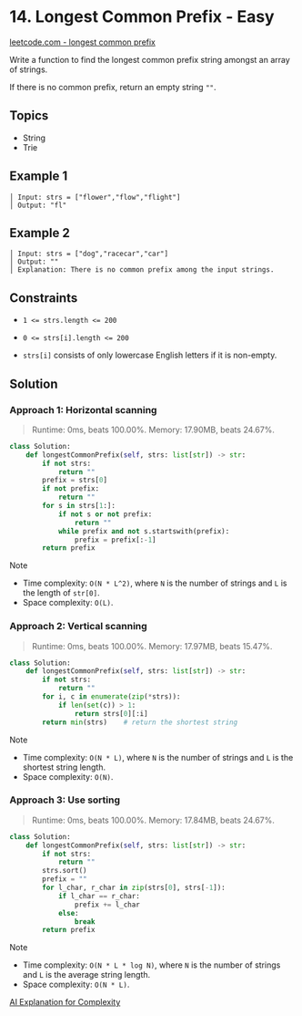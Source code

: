 # 14. Longest Common Prefix - Easy

[leetcode.com - longest common prefix](https://leetcode.com/problems/longest-common-prefix/)

Write a function to find the longest common prefix string amongst an array of strings.

If there is no common prefix, return an empty string `""`.

## Topics

* String
* Trie

## Example 1

    │ Input: strs = ["flower","flow","flight"]
    │ Output: "fl"

## Example 2

    │ Input: strs = ["dog","racecar","car"]
    │ Output: ""
    │ Explanation: There is no common prefix among the input strings.

## Constraints

* `1 <= strs.length <= 200`

* `0 <= strs[i].length <= 200`

* `strs[i]` consists of only lowercase English letters if it is non-empty.

## Solution

### Approach 1: Horizontal scanning

> Runtime: 0ms, beats 100.00%. Memory: 17.90MB, beats 24.67%.

```python
class Solution:
    def longestCommonPrefix(self, strs: list[str]) -> str:
        if not strs:
            return ""
        prefix = strs[0]
        if not prefix:
            return ""
        for s in strs[1:]:
            if not s or not prefix:
                return ""
            while prefix and not s.startswith(prefix):
                prefix = prefix[:-1]
        return prefix
```

> [!NOTE]
>
> * Time complexity: `O(N * L^2)`, where `N` is the number of strings and `L` is the length of `str[0]`.
> * Space complexity: `O(L)`.

### Approach 2: Vertical scanning

> Runtime: 0ms, beats 100.00%. Memory: 17.97MB, beats 15.47%.

```python
class Solution:
    def longestCommonPrefix(self, strs: list[str]) -> str:
        if not strs:
            return ""
        for i, c in enumerate(zip(*strs)):
            if len(set(c)) > 1:
                return strs[0][:i]
        return min(strs)    # return the shortest string
```

> [!NOTE]
>
> * Time complexity: `O(N * L)`, where `N` is the number of strings and `L` is the shortest string length.
> * Space complexity: `O(N)`.

### Approach 3: Use sorting

> Runtime: 0ms, beats 100.00%. Memory: 17.84MB, beats 24.67%.

```python
class Solution:
    def longestCommonPrefix(self, strs: list[str]) -> str:
        if not strs:
            return ""
        strs.sort()
        prefix = ""
        for l_char, r_char in zip(strs[0], strs[-1]):
            if l_char == r_char:
                prefix += l_char
            else:
                break
        return prefix
```

> [!NOTE]
>
> * Time complexity: `O(N * L * log N)`, where `N` is the number of strings and `L` is the average string length.
> * Space complexity: `O(N * L)`.

[AI Explanation for Complexity](https://copilot.microsoft.com/chats/aEpWkWxT1xnD7nJfcekXT)

